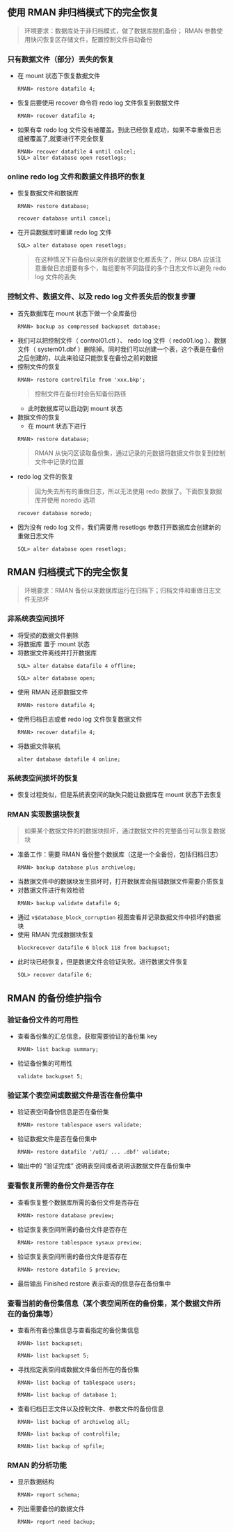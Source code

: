 ## 使用 RMAN 非归档模式下的完全恢复
> 环境要求：数据库处于非归档模式，做了数据库脱机备份； RMAN 参数使用快闪恢复区存储文件，配置控制文件自动备份
### 只有数据文件（部分）丢失的恢复
- 在 mount 状态下恢复数据文件
    ```
    RMAN> restore datafile 4;
    ```
- 恢复后要使用 recover 命令将 redo log 文件恢复到数据文件
    ```
    RMAN> recover datafile 4;
    ```
- 如果有幸 redo log 文件没有被覆盖。到此已经恢复成功，如果不幸重做日志组被覆盖了,就要进行不完全恢复
    ```
    RMAN> recover datafile 4 until calcel;
    SQL> alter database open resetlogs;
    ```
### online redo log 文件和数据文件损坏的恢复
- 恢复数据文件和数据库
    ```
    RMAN> restore database;
    ```
    ```
    recover database until cancel;
    ```
- 在开启数据库时重建 redo log 文件
    ```
    SQL> alter database open resetlogs;
    ```
    > 在这种情况下自备份以来所有的数据变化都丢失了，所以 DBA 应该注意重做日志组要有多个，每组要有不同路径的多个日志文件以避免 redo log 文件的丢失
### 控制文件、数据文件、以及 redo log 文件丢失后的恢复步骤
- 首先数据库在 mount 状态下做一个全库备份
    ```
    RMAN> backup as compressed backupset database;
    ```
- 我们可以把控制文件（ control01.ctl ）、 redo log 文件（ redo01.log ）、数据文件（ system01.dbf ）删除掉。同时我们可以创建一个表，这个表是在备份之后创建的，以此来验证只能恢复在备份之前的数据
- 控制文件的恢复
    ```
    RMAN> restore controlfile from 'xxx.bkp';
    ```
    > 控制文件在备份时会告知备份路径
    - 此时数据库可以启动到 mount 状态
- 数据文件的恢复
    - 在 mount 状态下进行
    ```
    RMAN> restore database;
    ```
    > RMAN 从快闪区读取备份集，通过记录的元数据将数据文件恢复到控制文件中记录的位置
- redo log 文件的恢复
    > 因为失去所有的重做日志，所以无法使用 redo 数据了。下面恢复数据库并使用 noredo 选项
    ```
    recover database noredo;
    ```
- 因为没有 redo log 文件，我们需要用 resetlogs 参数打开数据库会创建新的重做日志文件
    ```
    SQL> alter database open resetlogs;
    ```
## RMAN 归档模式下的完全恢复
>环境要求：RMAN 备份以来数据库运行在归档下；归档文件和重做日志文件无损坏
### 非系统表空间损坏
- 将受损的数据文件删除
- 将数据库 置于 mount 状态
- 将数据文件离线并打开数据库
    ```
    SQL> alter databse datafile 4 offline;

    SQL> alter database open;
    ```
- 使用 RMAN 还原数据文件
    ```
    RMAN> restore datafile 4;
    ```
- 使用归档日志或者 redo log 文件恢复数据文件
    ```
    RMAN> recover datafile 4;
    ```
- 将数据文件联机
    ```
    alter database datafile 4 online;
    ```
### 系统表空间损坏的恢复
- 恢复过程类似，但是系统表空间的缺失只能让数据库在 mount 状态下去恢复
### RMAN 实现数据块恢复
> 如果某个数据文件的的数据块损坏，通过数据文件的完整备份可以恢复数据块
- 准备工作：需要 RMAN 备份整个数据库（这是一个全备份，包括归档日志）
    ```
    RMAN> backup database plus archivelog;
    ```
- 当数据文件中的数据块发生损坏时，打开数据库会报错数据文件需要介质恢复
- 对数据文件进行有效检验
    ```
    RMAN> backup validate datafile 6;
    ```
- 通过 `v$database_block_corruption` 视图查看并记录数据文件中损坏的数据块
- 使用 RMAN 完成数据块恢复
    ```
    blockrecover datafile 6 block 118 from backupset;
    ```
- 此时块已经恢复，但是数据文件会验证失败。进行数据文件恢复
    ```
    SQL> recover datafile 6;
    ```
## RMAN 的备份维护指令
### 验证备份文件的可用性
- 查看备份集的汇总信息，获取需要验证的备份集 key
    ```
    RMAN> list backup summary;
    ```
- 验证备份集的可用性
    ```
    validate backupset 5;
    ```
### 验证某个表空间或数据文件是否在备份集中
- 验证表空间备份信息是否在备份集
    ```
    RMAN> restore tablespace users validate;
    ```
- 验证数据文件是否在备份集中
    ```
    RMAN> restore datafile '/u01/ ... .dbf' validate;
    ```
- 输出中的 “验证完成” 说明表空间或者说明该数据文件在备份集中
### 查看恢复所需的备份文件是否存在
- 查看恢复整个数据库所需的备份文件是否存在
    ```
    RMAN> restore database preview;
    ```
- 验证恢复表空间所需的备份文件是否存在
    ```
    RMAN> restore tablespace sysaux preview;
    ```
- 验证恢复表空间所需的备份文件是否存在
    ```
    RMAN> restore datafile 5 preview;
    ```
- 最后输出 Finished restore 表示查询的信息存在备份集中
### 查看当前的备份集信息（某个表空间所在的备份集，某个数据文件所在的备份集等）
- 查看所有备份集信息与查看指定的备份集信息
    ```
    RMAN> list backupset;
    ```
    ```
    RMAN> list backupset 5;
    ```
- 寻找指定表空间或数据文件备份所在的备份集
    ```
    RMAN> list backup of tablespace users;
    ```
    ```
    RMAN> list backup of database 1;
    ```
- 查看归档日志文件以及控制文件、参数文件的备份信息
    ```
    RMAN> list backup of archivelog all;
    ```
    ```
    RMAN> list backup of controlfile;
    ```
    ```
    RMAN> list backup of spfile;
    ```
### RMAN 的分析功能
- 显示数据结构
    ```
    RMAN> report schema;
    ```
- 列出需要备份的数据文件
    ```
    RMAN> report need backup;
    ```
